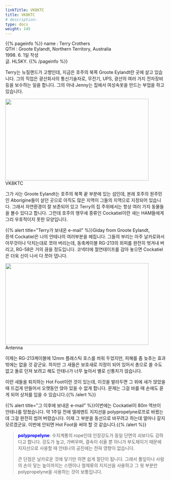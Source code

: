 ```yaml
---
linkTitle: VK8KTC
title: VK8KTC
# description: 
type: docs
weight: 145
---
```

{{% pageinfo %}}
name : Terry Crothers<br>
QTH   : Groote Eylandt, Northern Territory, Australia<br>
1998. 6. 1일 작성<br>
글. HL5KY.
{{% /pageinfo %}}

Terry는 뉴질랜드가 고향인데, 지금은 호주의 북쪽 Groote Eylandt란 곳에 살고 있습니다. 그의 직업은 광산회사의 통신기술자로, 무전기, UPS, 광산의 여러 가지 전자장비등을 보수하는 일을 합니다. 그의 아내 Jenny는 집에서 여성속옷을 만드는 부업을 하고 있습니다.

<img src="/friendship/img/vk8ktc_1.jpeg" style="width:450px;height:256"><br>
VK8KTC

그가 사는 Groote Eylandt는 호주의 북쪽 끝 부분에 있는 섬인데, 본래 호주의 원주민인 Aborigine들이 살던 곳으로 아직도 많은 지역이 그들의 지역으로 지정되어 있습니다. 그래서 자연환경이 잘 보존되어 있고 Terry의 집 주위에서는 항상 여러 가지 동물들을 볼수 있다고 합니다. 그런데 호주의 앵무새 종류인 Cockatiel이란 새는 HAM들에게 그리 우호적이지 못한 모양입니다.

{{% alert title="Terry가 보내온 e-mail" %}}Giday from Groote Eylandt,<br>
흰색 Cockatiel은 나의 안테나의 여러부분을 헤칩니다. 그들의 부리는 아주 날카로와서 아무것이나 닥치는대로 쪼아 버리는데, 동축케이블 RG-213의 외피를 완전히 벗겨내 버리고, RG-58은 거의 끊을 정도입니다. 코넥터에 절연테이프를 감아 놓으면 Cockatiel은 더욱 신이 나서 다 쪼아 댑니다.

<img src="/friendship/img/vk8ktc_2.jpeg" style="width:450px;height:256"><br>
Antenna

이제는 RG-213케이블에 12mm 플래스틱 호스를 씌워 두었지만, 피해를 좀 늦추는 효과밖에는 없을 것 같군요. 하지만 그 새들은 보호새로 지정이 되어 있어서 총으로 쏠 수도 없고 돌로 던져 보려고 해도 안테나가 너무 높아서 별로 신통치가 않습니다.

이런 새들을 퇴치하는 Hot Foot이란 것이 있는데, 이것을 발라두면 그 위에 새가 앉았을 때 뜨겁게 만들어서 오랫동안 앉아 있을 수 없게 합니다. 문제는 그걸 바를 때 손에도 묻게 되어 상처를 입을 수 있습니다.{{% /alert %}}

{{% alert title="그 이후에 보내온 e-mail" %}}이번에는 Cockatiel이 80m 역브이 안테나를 망쳤습니다. 약 1주일 전에 엘레멘트 지지선을 polypropelyne로프로 바뀠는데 그걸 완전히 씹어 버렸습니다. 이제 그 부분을 동선으로 바꾸려고 하는데 얼마나 갈지 모르겠군요. 이번에 안되면 Hot Foot을 써야 할 것 같습니다.{{% /alert %}}

> <span style="color:blue">**polypropelyne**</span>: 수지계통의 rope인데 인장강도가 동일 단면의 쇠보다도 강하다고 합니다. 강도가 높고, 가벼우며, 결속이 쉬울 뿐 아니가 부도체이기 때문에 지지선으로 사용할 때 안테나의 공진에는 전혀 영향이 없습니다.
>
> 큰 단점은 날카로운 것에 닿기만 하면 쉽게 절단이 됩니다. 그래서 풀잎이나 사람의 손이 닿는 높이까지는 스텐이나 철제류의 지지선을 사용하고 그 윗 부분만 polypropelyne을 사용하는 것이 보통입니다.<br>
